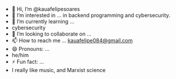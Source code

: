 - 👋 Hi, I’m @kauafelipesoares
- 👀 I’m interested in ... 
in backend programming and cybersecurity.
- 🌱 I’m currently learning ...
- cybersecurity
- 💞️ I’m looking to collaborate on ...
- 📫 How to reach me ... kauafelipe084@gmail.com
- 😄 Pronouns: ...
- he/him
- ⚡ Fun fact: ...
- I really like music, and Marxist science

<!---
kauafelipesoares/kauafelipesoares is a ✨ special ✨ repository because its `README.md` (this file) appears on your GitHub profile.
You can click the Preview link to take a look at your changes.
--->
